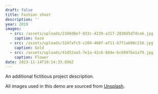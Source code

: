 ```yaml
---
draft: false
title: Fashion shoot
description: ''
year: 2019
images:
  - src: /assets/uploads/2348d8e7-833c-4239-a317-2830d5d7dce6.jpg
    caption: Gaze
  - src: /assets/uploads/324fafc5-c204-468f-af11-b7f1ab90c218.jpg
    caption: Gold
  - src: /assets/uploads/41d52aa5-7e1a-42c6-884e-bc69976e1a79.jpg
    caption: Flower
date: 2023-11-14T10:14:33.896Z
---
```


An additional fictitious project description.

All images used in this demo are sourced from [Unsplash](https://unsplash.com/).
